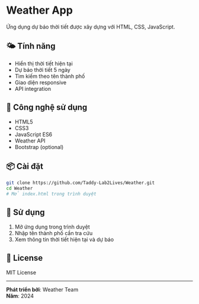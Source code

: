 # Weather App

Ứng dụng dự báo thời tiết được xây dựng với HTML, CSS, JavaScript.

## 🌤️ Tính năng

- Hiển thị thời tiết hiện tại
- Dự báo thời tiết 5 ngày
- Tìm kiếm theo tên thành phố
- Giao diện responsive
- API integration

## 🚀 Công nghệ sử dụng

- HTML5
- CSS3
- JavaScript ES6
- Weather API
- Bootstrap (optional)

## 📦 Cài đặt

```bash
git clone https://github.com/Taddy-Lab2Lives/Weather.git
cd Weather
# Mở index.html trong trình duyệt
```

## 🔧 Sử dụng

1. Mở ứng dụng trong trình duyệt
2. Nhập tên thành phố cần tra cứu
3. Xem thông tin thời tiết hiện tại và dự báo

## 📄 License

MIT License

---

**Phát triển bởi**: Weather Team  
**Năm**: 2024